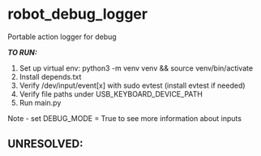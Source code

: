 # robot_debug_logger
Portable action logger for debug


***TO RUN:***
1. Set up virtual env: python3 -m venv venv && source venv/bin/activate
2. Install depends.txt
3. Verify /dev/input/event[x] with sudo evtest (install evtest if needed)
4. Verify file paths under USB_KEYBOARD_DEVICE_PATH
5. Run main.py

Note - set DEBUG_MODE = True to see more information about inputs


**UNRESOLVED:**
- 
